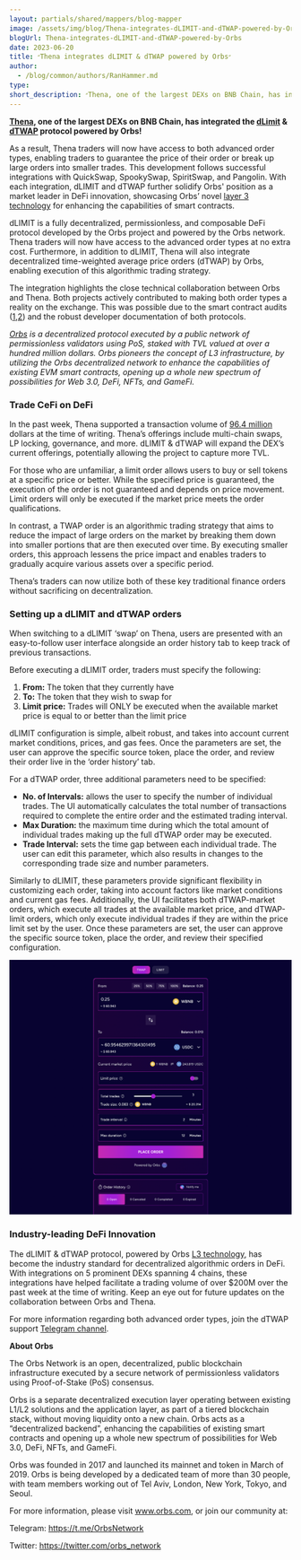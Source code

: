 ```yaml
---
layout: partials/shared/mappers/blog-mapper
image: /assets/img/blog/Thena-integrates-dLIMIT-and-dTWAP-powered-by-Orbs/bg.jpg
blogUrl: Thena-integrates-dLIMIT-and-dTWAP-powered-by-Orbs
date: 2023-06-20
title: ״Thena integrates dLIMIT & dTWAP powered by Orbs״
author:
  - /blog/common/authors/RanHammer.md
type:
short_description: ״Thena, one of the largest DEXs on BNB Chain, has integrated the dLimit & dTWAP protocol powered by Orbs!״
---
```


**[Thena](https://www.thena.fi/), one of the largest DEXs on BNB Chain, has integrated the [dLimit](https://www.orbs.com/Introducing-dLIMIT-for-DEXs/) & [dTWAP](https://www.orbs.com/dtwap/) protocol powered by Orbs!** 

As a result, Thena traders will now have access to both advanced order types, enabling traders to guarantee the price of their order or break up large orders into smaller trades. This development follows successful integrations with QuickSwap, SpookySwap, SpiritSwap, and Pangolin. With each integration, dLIMIT and dTWAP further solidify Orbs' position as a market leader in DeFi innovation, showcasing Orbs’ novel [layer 3 technology](https://www.orbs.com/overview/) for enhancing the capabilities of smart contracts.

dLIMIT is a fully decentralized, permissionless, and composable DeFi protocol developed by the Orbs project and powered by the Orbs network. Thena traders will now have access to the advanced order types at no extra cost. Furthermore, in addition to dLIMIT, Thena will also integrate decentralized time-weighted average price orders (dTWAP) by Orbs, enabling execution of this algorithmic trading strategy.

The integration highlights the close technical collaboration between Orbs and Thena. Both projects actively contributed to making both order types a reality on the exchange. This was possible due to the smart contract audits ([1](https://drive.google.com/file/d/1xUZN5RrNvszaPDJuJjfeG3ig14Vo2aaE/view),[2](https://drive.google.com/file/d/1ASt3_mWwtQ0IfKqBHebnj_KGJWntaNJs/view)) and the robust developer documentation of both protocols. 

_[Orbs](https://www.orbs.com/) is a decentralized protocol executed by a public network of permissionless validators using PoS, staked with TVL valued at over a hundred million dollars. Orbs pioneers the concept of L3 infrastructure, by utilizing the Orbs decentralized network to enhance the capabilities of existing EVM smart contracts, opening up a whole new spectrum of possibilities for Web 3.0, DeFi, NFTs, and GameFi._


### Trade CeFi on DeFi

In the past week, Thena supported a transaction volume of [96.4 million](https://defillama.com/dexs/chains/bsc) dollars at the time of writing. Thena’s offerings include multi-chain swaps, LP locking, governance, and more. dLIMIT & dTWAP will expand the DEX’s current offerings, potentially allowing the project to capture more TVL.

For those who are unfamiliar, a limit order allows users to buy or sell tokens at a specific price or better. While the specified price is guaranteed, the execution of the order is not guaranteed and depends on price movement. Limit orders will only be executed if the market price meets the order qualifications.

In contrast, a TWAP order is an algorithmic trading strategy that aims to reduce the impact of large orders on the market by breaking them down into smaller portions that are then executed over time. By executing smaller orders, this approach lessens the price impact and enables traders to gradually acquire various assets over a specific period. 

Thena’s traders can now utilize both of these key traditional finance orders without sacrificing on decentralization. 


### Setting up a dLIMIT and dTWAP orders

When switching to a dLIMIT ‘swap’ on Thena, users are presented with an easy-to-follow user interface alongside an order history tab to keep track of previous transactions. 

Before executing a dLIMIT order, traders must specify the following: 

1. **From:** The token that they currently have
2. **To:** The token that they wish to swap for
3. **Limit price:** Trades will ONLY be executed when the available market price is equal to or better than the limit price

dLIMIT configuration is simple, albeit robust, and takes into account current market conditions, prices, and gas fees. Once the parameters are set, the user can approve the specific source token, place the order, and review their order live in the ‘order history’ tab.



For a dTWAP order, three additional parameters need to be specified:

- **No. of Intervals:** allows the user to specify the number of individual trades. The UI automatically calculates the total number of transactions required to complete the entire order and the estimated trading interval.
- **Max Duration:** the maximum time during which the total amount of individual trades making up the full dTWAP order may be executed.
- **Trade Interval:** sets the time gap between each individual trade. The user can edit this parameter, which also results in changes to the corresponding trade size and number parameters.

Similarly to dLIMIT, these parameters provide significant flexibility in customizing each order, taking into account factors like market conditions and current gas fees. Additionally, the UI facilitates both dTWAP-market orders, which execute all trades at the available market price, and dTWAP-limit orders, which only execute individual trades if they are within the price limit set by the user. Once these parameters are set, the user can approve the specific source token, place the order, and review their specified configuration.

![screenshot](/assets/img/blog/Thena-integrates-dLIMIT-and-dTWAP-powered-by-Orbs/image1.png)


### Industry-leading DeFi Innovation 

The dLIMIT & dTWAP protocol, powered by Orbs [L3 technology](https://www.orbs.com/overview/), has become the industry standard for decentralized algorithmic orders in DeFi. With integrations on 5 prominent DEXs spanning 4 chains, these integrations have helped facilitate a trading volume of over $200M over the past week at the time of writing. Keep an eye out for future updates on the collaboration between Orbs and Thena.

For more information regarding both advanced order types, join the dTWAP support [Telegram channel](https://t.me/dTWAPSupportGroup).


<div class='line-separator'> </div>

**About Orbs**

The Orbs Network is an open, decentralized, public blockchain infrastructure executed by a secure network of permissionless validators using Proof-of-Stake (PoS) consensus. 

Orbs is a separate decentralized execution layer operating between existing L1/L2 solutions and the application layer, as part of a tiered blockchain stack, without moving liquidity onto a new chain. Orbs acts as a “decentralized backend”, enhancing the capabilities of existing smart contracts and opening up a whole new spectrum of possibilities for Web 3.0, DeFi, NFTs, and GameFi. 

Orbs was founded in 2017 and launched its mainnet and token in March of 2019. Orbs is being developed by a dedicated team of more than 30 people, with team members working out of Tel Aviv, London, New York, Tokyo, and Seoul. 

For more information, please visit www.orbs.com, or join our community at:

Telegram: https://t.me/OrbsNetwork 

Twitter: https://twitter.com/orbs_network 

